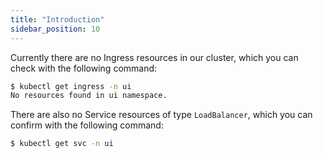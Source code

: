 ```yaml
---
title: "Introduction"
sidebar_position: 10
---
```


Currently there are no Ingress resources in our cluster, which you can check with the following command:

```bash expectError=true
$ kubectl get ingress -n ui
No resources found in ui namespace.
```

There are also no Service resources of type `LoadBalancer`, which you can confirm with the following command:

```bash
$ kubectl get svc -n ui
```
